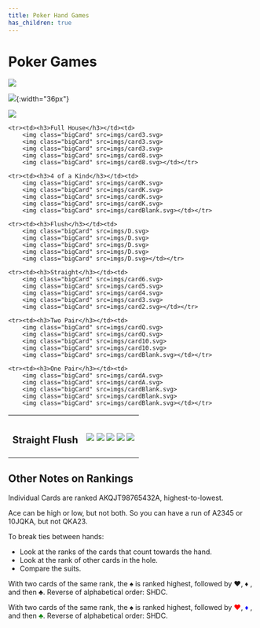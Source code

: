 ```yaml
---
title: Poker Hand Games
has_children: true
---
```


# Poker Games

![](/imgs/fox.svg)

![](4C.svg){:width="36px"}

![](paper_elemental.png)

<table style="font-size: larger;">
    <tr><th></th><th></th></tr>
    <tr><td><h3>Straight Flush</h3></td><td>
        <img class="bigCard" src=imgs/9C.svg>
        <img class="bigCard" src=imgs/8C.svg>
        <img class="bigCard" src=imgs/7C.svg>
        <img class="bigCard" src=imgs/6C.svg>
        <img class="bigCard" src=imgs/5C.svg></td></tr>

    <tr><td><h3>Full House</h3></td><td>
        <img class="bigCard" src=imgs/card3.svg>
        <img class="bigCard" src=imgs/card3.svg>
        <img class="bigCard" src=imgs/card3.svg>
        <img class="bigCard" src=imgs/card8.svg>
        <img class="bigCard" src=imgs/card8.svg></td></tr>

    <tr><td><h3>4 of a Kind</h3></td><td>
        <img class="bigCard" src=imgs/cardK.svg>
        <img class="bigCard" src=imgs/cardK.svg>
        <img class="bigCard" src=imgs/cardK.svg>
        <img class="bigCard" src=imgs/cardK.svg>
        <img class="bigCard" src=imgs/cardBlank.svg></td></tr>

    <tr><td><h3>Flush</h3></td><td>
        <img class="bigCard" src=imgs/D.svg>
        <img class="bigCard" src=imgs/D.svg>
        <img class="bigCard" src=imgs/D.svg>
        <img class="bigCard" src=imgs/D.svg>
        <img class="bigCard" src=imgs/D.svg></td></tr>

    <tr><td><h3>Straight</h3></td><td>
        <img class="bigCard" src=imgs/card6.svg>
        <img class="bigCard" src=imgs/card5.svg>
        <img class="bigCard" src=imgs/card4.svg>
        <img class="bigCard" src=imgs/card3.svg>
        <img class="bigCard" src=imgs/card2.svg></td></tr>

    <tr><td><h3>Two Pair</h3></td><td>
        <img class="bigCard" src=imgs/cardQ.svg>
        <img class="bigCard" src=imgs/cardQ.svg>
        <img class="bigCard" src=imgs/card10.svg>
        <img class="bigCard" src=imgs/card10.svg>
        <img class="bigCard" src=imgs/cardBlank.svg></td></tr>

    <tr><td><h3>One Pair</h3></td><td>
        <img class="bigCard" src=imgs/cardA.svg>
        <img class="bigCard" src=imgs/cardA.svg>
        <img class="bigCard" src=imgs/cardBlank.svg>
        <img class="bigCard" src=imgs/cardBlank.svg>
        <img class="bigCard" src=imgs/cardBlank.svg></td></tr>
</table>




## Other Notes on Rankings

Individual Cards are ranked AKQJT98765432A, highest-to-lowest.

Ace can be high or low, but not both. So you can have a run of A2345 or 10JQKA, but not QKA23.

To break ties between hands:

- Look at the ranks of the cards that count towards the hand.
- Look at the rank of other cards in the hole.
- Compare the suits.

With two cards of the same rank, the ♠ is ranked highest, followed by ♥, ♦ , and then ♣. Reverse of alphabetical order: SHDC.


<p>With two cards of the same rank, the <b><span style="color:black">♠</span></b> is ranked highest, followed by  <b><span style="color:red">♥</span></b>,  <b><span style="color:blue">♦</span></b> , and then  <b><span style="color:green">♣</span></b>. Reverse of alphabetical order: SHDC.</p>

